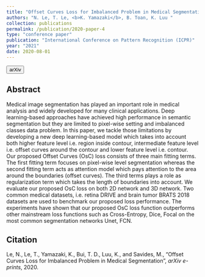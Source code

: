 ```yaml
---
title: "Offset Curves Loss for Imbalanced Problem in Medical Segmentation"
authors: "N. Le, T. Le, <b>K. Yamazaki</b>, B. Toan, K. Luu "
collection: publications
permalink: /publication/2020-paper-4
type: "conference paper"
publication: "International Conference on Pattern Recognition (ICPR)"
year: "2021"
date: 2020-08-01
---
```

<button class="btn btn-round btn-sm btn-ghost-blue" onclick="location.href='https://arxiv.org/abs/2012.02463'">arXiv</button>

## Abstract
Medical image segmentation has played an important role in medical analysis and widely developed for many clinical applications. Deep learning-based approaches have achieved high performance in semantic segmentation but they are limited to pixel-wise setting and imbalanced classes data problem. In this paper, we tackle those limitations by developing a new deep learning-based model which takes into account both higher feature level i.e. region inside contour, intermediate feature level i.e. offset curves around the contour and lower feature level i.e. contour. Our proposed Offset Curves (OsC) loss consists of three main fitting terms. The first fitting term focuses on pixel-wise level segmentation whereas the second fitting term acts as attention model which pays attention to the area around the boundaries (offset curves). The third terms plays a role as regularization term which takes the length of boundaries into account. We evaluate our proposed OsC loss on both 2D network and 3D network. Two common medical datasets, i.e. retina DRIVE and brain tumor BRATS 2018 datasets are used to benchmark our proposed loss performance. The experiments have shown that our proposed OsC loss function outperforms other mainstream loss functions such as Cross-Entropy, Dice, Focal on the most common segmentation networks Unet, FCN. 

## Citation
Le, N., Le, T., Yamazaki, K., Bui, T. D., Luu, K., and Savides, M., “Offset Curves Loss for Imbalanced Problem in Medical Segmentation”, <i>arXiv e-prints</i>, 2020.
